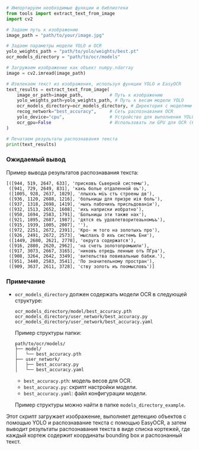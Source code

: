 ```python
# Импортируем необходимые функции и библиотеки
from tools import extract_text_from_image
import cv2

# Задаем путь к изображению
image_path = "path/to/your/image.jpg"

# Задаем параметры модели YOLO и OCR
yolo_weights_path = "path/to/yolo/weights/best.pt"
ocr_models_directory = "path/to/ocr/models"

# Загружаем изображение как объект numpy.ndarray
image = cv2.imread(image_path)

# Извлекаем текст из изображения, используя функции YOLO и EasyOCR
text_results = extract_text_from_image(
    image_or_path=image_path,          # Путь к изображению
    yolo_weights_path=yolo_weights_path, # Путь к весам модели YOLO
    ocr_models_directory=ocr_models_directory, # Директория с моделями OCR
    recog_network="best_accuracy",     # Сеть распознавания OCR
    yolo_device="cpu",                 # Устройство для выполнения YOLO (CPU)
    ocr_gpu=False                      # Использовать ли GPU для OCR (False)
)

# Печатаем результаты распознавания текста
print(text_results)
```

### Ожидаемый вывод

Пример вывода результатов распознавания текста:
```
[([944, 519, 2647, 633], 'присковъ Сьверной системы'), 
 ([941, 729, 2649, 831], 'какъ болье отдаленной оъ'), 
 ([1005, 928, 2637, 1029], 'ллыххъ мiъ стъ строены дв'), 
 ([936, 1120, 2688, 1216], 'больницы для призре иiя боль'), 
 ([937, 1318, 2698, 1419], 'ныхъ пабочихъ присльдованiи'), 
 ([932, 1513, 2652, 1608], 'ихъ наприски иобратно'), 
 ([950, 1694, 2583, 1791], 'Больницы эти также нах'), 
 ([921, 1895, 2687, 1987], 'дятся еъ удовлетворитеаьномъъ'), 
 ([915, 1939, 1005, 2007], ''), 
 ([972, 2251, 2672, 2391], 'Кро- м того на золотыхъ про'), 
 ([926, 2491, 2672, 2573], 'мыслахъ О ихъ системъ Ени'), 
 ([1449, 2680, 2621, 2778], 'округа содержатся'), 
 ([916, 2880, 2620, 2962], 'на счетъ золотопромыилн'), 
 ([917, 3073, 2667, 3165], 'никовъ отредь ленные отъ ПГра'), 
 ([908, 3264, 2642, 3349], 'вительства повивальные бабки.'), 
 ([951, 3440, 2583, 3541], 'По значительному простран'), 
 ([909, 3637, 2611, 3728], 'ству золоть иъ поомысловъ')]
```

### Примечание

- `ocr_models_directory` должен содержать модели OCR в следующей структуре:
  ```
  ocr_models_directory/model/best_accuracy.pth
  ocr_models_directory/user_network/best_accuracy.py
  ocr_models_directory/user_network/best_accuracy.yaml
  ```
  
  Пример структуры папки:
  ```
  path/to/ocr/models/
  ├── model/
  │   └── best_accuracy.pth
  ├── user_network/
  │   ├── best_accuracy.py
  │   └── best_accuracy.yaml
  ```

  - `best_accuracy.pth`: модель весов для OCR.
  - `best_accuracy.py`: скрипт настройки модели.
  - `best_accuracy.yaml`: файл конфигурации модели.

  Пример структуры можно найти в папке `models_directory_example`.

Этот скрипт загружает изображение, выполняет детекцию объектов с помощью YOLO и распознавание текста с помощью EasyOCR, а затем выводит результаты распознавания текста в виде списка кортежей, где каждый кортеж содержит координаты bounding box и распознанный текст.
